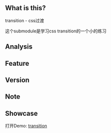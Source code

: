 ## What is this?
transition - css过渡

这个submodule是学习css transition的一个小的练习

## Analysis

## Feature

## Version

## Note

## Showcase

打开Demo: [transition](https://sialvsic.github.io/css-demo/transition/index.html)